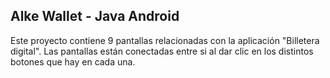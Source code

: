 ## Alke Wallet - Java Android

Este proyecto contiene 9 pantallas relacionadas con la aplicación "Billetera digital". Las pantallas están conectadas entre si al dar clic en los distintos botones que hay en cada una.
